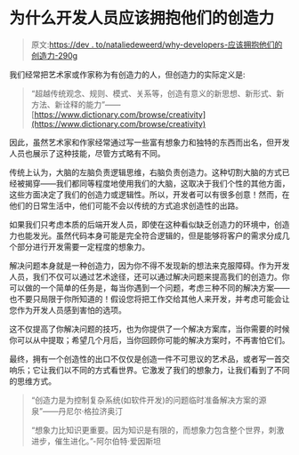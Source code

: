 # 为什么开发人员应该拥抱他们的创造力

> 原文:[https://dev . to/nataliedeweerd/why-developers-应该拥抱他们的创造力-290g](https://dev.to/nataliedeweerd/why-developers-should-embrace-their-creativity-290g)

我们经常把艺术家或作家称为有创造力的人，但创造力的实际定义是:

> “超越传统观念、规则、模式、关系等，创造有意义的新思想、新形式、新方法、新诠释的能力”——[https://www.dictionary.com/browse/creativity](https://www.dictionary.com/browse/creativity)

因此，虽然艺术家和作家经常通过写一些富有想象力和独特的东西而出名，但开发人员也展示了这种技能，尽管方式略有不同。

传统上认为，大脑的左脑负责逻辑思维，右脑负责创造力。这种切割大脑的方式已经被揭穿——我们都同等程度地使用我们的大脑，这取决于我们个性的其他方面，这些方面决定了我们的创造力或逻辑性。所以，开发者可以有很多创意！然而，在他们的日常生活中，他们可能不会以传统的方式追求创造性的出路。

如果我们只考虑本质的后端开发人员，即使在这种看似缺乏创造力的环境中，创造力也能发光。虽然代码本身可能是完全符合逻辑的，但是能够将客户的需求分成几个部分进行开发需要一定程度的想象力。

解决问题本身就是一种创造力，因为你不得不发现新的想法来克服障碍。作为开发人员，我们不仅可以通过艺术途径，还可以通过解决问题来提高我们的创造力。你可以做的一个简单的任务是，每当你遇到一个问题，考虑三种不同的解决方案——也不要只局限于你所知道的！假设您将把工作交给其他人来开发，并考虑可能会让您作为开发人员感到害怕的选项。

这不仅提高了你解决问题的技巧，也为你提供了一个解决方案库，当你需要的时候你可以从中提取；希望几个月后，当你回顾你可能的解决方案时，不再害怕它们。

最终，拥有一个创造性的出口不仅仅是创造一件不可思议的艺术品，或者写一首交响乐；它让我们以不同的方式看世界。它激发了我们的想象力，让我们看到了不同的思维方式。

> “创造力是为控制复杂系统(如软件开发)的问题临时准备解决方案的源泉”——丹尼尔·格拉济奥汀
> 
> “想象力比知识更重要。因为知识是有限的，而想象力包含整个世界，刺激进步，催生进化。”-阿尔伯特·爱因斯坦